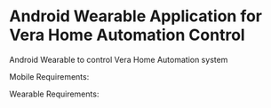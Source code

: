 # Android Wearable Application for Vera Home Automation Control
Android Wearable to control Vera Home Automation system

Mobile Requirements:


Wearable Requirements:

